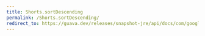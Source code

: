 ```yaml
---
title: Shorts.sortDescending
permalink: /Shorts.sortDescending/
redirect_to: https://guava.dev/releases/snapshot-jre/api/docs/com/google/common/primitives/Shorts.html#sortDescending-short:A-
---
```

